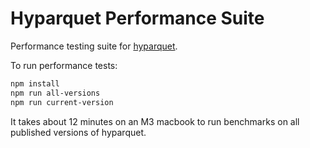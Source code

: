 # Hyparquet Performance Suite

Performance testing suite for [hyparquet](https://github.com/hyparam/hyparquet).

To run performance tests:

```sh
npm install
npm run all-versions
npm run current-version
```

It takes about 12 minutes on an M3 macbook to run benchmarks on all published versions of hyparquet.

